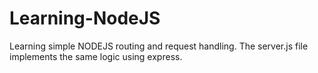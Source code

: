 # Learning-NodeJS

Learning simple NODEJS routing and request handling.
The server.js file implements the same logic using express.